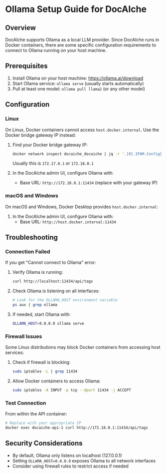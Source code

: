 # Ollama Setup Guide for DocAIche

## Overview
DocAIche supports Ollama as a local LLM provider. Since DocAIche runs in Docker containers, there are some specific configuration requirements to connect to Ollama running on your host machine.

## Prerequisites
1. Install Ollama on your host machine: https://ollama.ai/download
2. Start Ollama service: `ollama serve` (usually starts automatically)
3. Pull at least one model: `ollama pull llama2` (or any other model)

## Configuration

### Linux
On Linux, Docker containers cannot access `host.docker.internal`. Use the Docker bridge gateway IP instead:

1. Find your Docker bridge gateway IP:
   ```bash
   docker network inspect docaiche_docaiche | jq -r '.[0].IPAM.Config[0].Gateway'
   ```
   Usually this is `172.17.0.1` or `172.18.0.1`

2. In the DocAIche admin UI, configure Ollama with:
   - Base URL: `http://172.18.0.1:11434` (replace with your gateway IP)

### macOS and Windows
On macOS and Windows, Docker Desktop provides `host.docker.internal`:

1. In the DocAIche admin UI, configure Ollama with:
   - Base URL: `http://host.docker.internal:11434`

## Troubleshooting

### Connection Failed
If you get "Cannot connect to Ollama" error:

1. Verify Ollama is running:
   ```bash
   curl http://localhost:11434/api/tags
   ```

2. Check Ollama is listening on all interfaces:
   ```bash
   # Look for the OLLAMA_HOST environment variable
   ps aux | grep ollama
   ```

3. If needed, start Ollama with:
   ```bash
   OLLAMA_HOST=0.0.0.0 ollama serve
   ```

### Firewall Issues
Some Linux distributions may block Docker containers from accessing host services:

1. Check if firewall is blocking:
   ```bash
   sudo iptables -L | grep 11434
   ```

2. Allow Docker containers to access Ollama:
   ```bash
   sudo iptables -A INPUT -p tcp --dport 11434 -j ACCEPT
   ```

### Test Connection
From within the API container:
```bash
# Replace with your appropriate IP
docker exec docaiche-api-1 curl http://172.18.0.1:11434/api/tags
```

## Security Considerations
- By default, Ollama only listens on localhost (127.0.0.1)
- Setting `OLLAMA_HOST=0.0.0.0` exposes Ollama to all network interfaces
- Consider using firewall rules to restrict access if needed